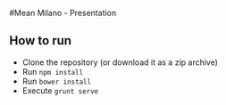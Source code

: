 #Mean Milano - Presentation

## How to run

- Clone the repository (or download it as a zip archive)
- Run `npm install`
- Run `bower install`
- Execute `grunt serve`